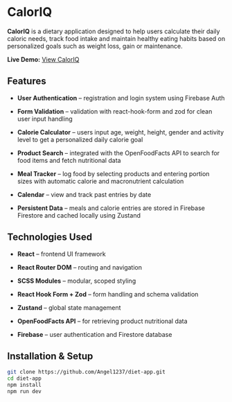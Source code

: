 # CalorIQ

**CalorIQ** is a dietary application designed to help users calculate their daily caloric needs, track food intake and maintain healthy eating habits based on personalized goals such as weight loss, gain or maintenance.

**Live Demo:** [View CalorIQ](https://caloriq.netlify.app)

## Features

- **User Authentication** – registration and login system using Firebase Auth

- **Form Validation** – validation with react-hook-form and zod for clean user input handling

- **Calorie Calculator** – users input age, weight, height, gender and activity level to get a personalized daily calorie goal

- **Product Search** – integrated with the OpenFoodFacts API to search for food items and fetch nutritional data

- **Meal Tracker** – log food by selecting products and entering portion sizes with automatic calorie and macronutrient calculation

- **Calendar** – view and track past entries by date

- **Persistent Data** – meals and calorie entries are stored in Firebase Firestore and cached locally using Zustand

## Technologies Used

- **React** – frontend UI framework

- **React Router DOM** – routing and navigation

- **SCSS Modules** – modular, scoped styling

- **React Hook Form + Zod** – form handling and schema validation

- **Zustand** – global state management

- **OpenFoodFacts API** – for retrieving product nutritional data

- **Firebase** – user authentication and Firestore database

## Installation & Setup

```bash
git clone https://github.com/Angel1237/diet-app.git
cd diet-app
npm install
npm run dev
```
